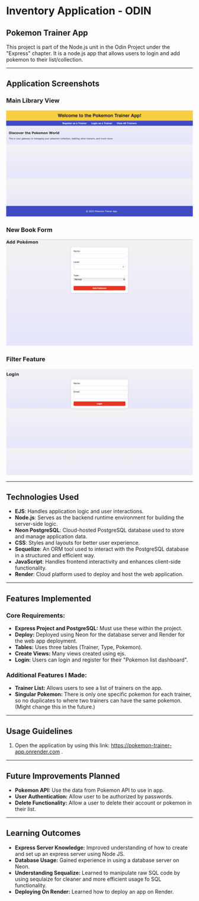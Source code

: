 # **Inventory Application - ODIN**

## **Pokemon Trainer App**
This project is part of the Node.js unit in the Odin Project under the "Express" chapter. It is a node.js app that allows users to login and add pokemon to their list/collection.

---

## **Application Screenshots**

### **Main Library View**  
![Home Page Screenshot](images/home-page.png)  

### **New Book Form**  
![Add Pokemon Screenshot](images/add-form.png)  

### **Filter Feature**  
![Login In Screenshot](images/login-form.png)  

---

## **Technologies Used**
- **EJS**: Handles application logic and user interactions.
- **Node.js**: Serves as the backend runtime environment for building the server-side logic.
- **Neon PostgreSQL**: Cloud-hosted PostgreSQL database used to store and manage application data.
- **CSS**: Styles and layouts for better user experience.
- **Sequelize**: An ORM tool used to interact with the PostgreSQL database in a structured and efficient way.
- **JavaScript**: Handles frontend interactivity and enhances client-side functionality.
- **Render**: Cloud platform used to deploy and host the web application.

---

## **Features Implemented**

### **Core Requirements:**
- **Express Project and PostgreSQL:** Must use these within the project.
- **Deploy:** Deployed using Neon for the database server and Render for the web app deployment.
- **Tables:** Uses three tables (Trainer, Type, Pokemon).
- **Create Views:** Many views created using ejs.
- **Login:** Users can login and register for their "Pokemon list dashboard".

### **Additional Features I Made:**
- **Trainer List:** Allows users to see a list of trainers on the app.
- **Singular Pokemon:** There is only one specific pokemon for each trainer, so no duplicates to where two trainers can have the same pokemon. (Might change this in the future.)

---

## **Usage Guidelines**
1. Open the application by using this link: https://pokemon-trainer-app.onrender.com .
---

## **Future Improvements Planned**
- **Pokemon API:** Use the data from Pokemon API to use in app.
- **User Authentication:** Allow user to be authorized by passwords.
- **Delete Functionality:** Allow a user to delete their account or pokemon in their list.
---

## **Learning Outcomes**
- **Express Server Knowledge:** Improved understanding of how to create and set up an express server using Node JS.
- **Database Usage:** Gained experience in using a database server on Neon.
- **Understanding Sequalize:** Learned to manipulate raw SQL code by using sequlaize for cleaner and more efficient usage fo SQL functionality.
- **Deploying On Render:** Learned how to deploy an app on Render.


<!-- 
Tasks To-Do For Portfolio:
1. Use the pokemon api to have pictures and font for the app.
2. User Authentication for each user with a trainer account
3. Update the CSS




-->
